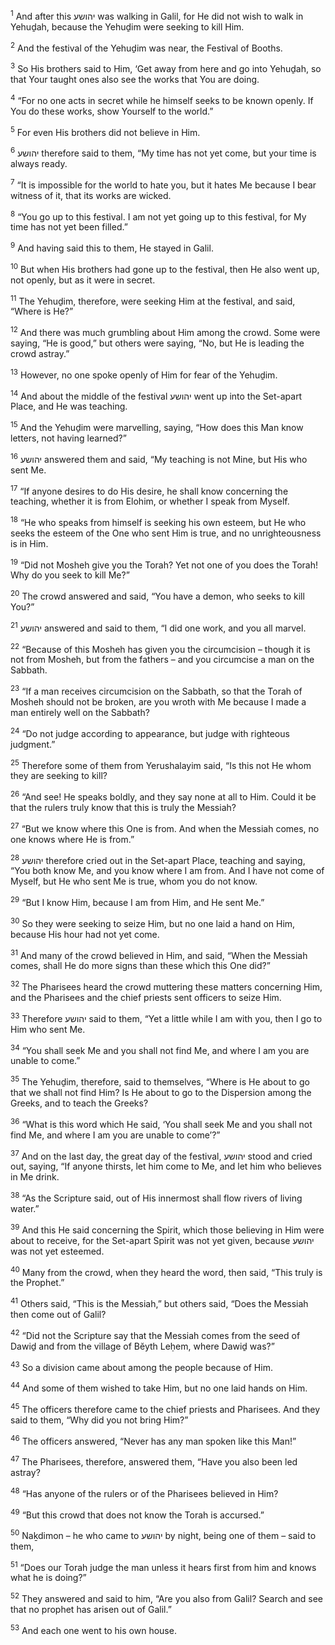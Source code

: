 <sup>1</sup> And after this יהושע was walking in Galil, for He did not wish to walk in Yehuḏah, because the Yehuḏim were seeking to kill Him.

<sup>2</sup> And the festival of the Yehuḏim was near, the Festival of Booths.

<sup>3</sup> So His brothers said to Him, ‘Get away from here and go into Yehuḏah, so that Your taught ones also see the works that You are doing.

<sup>4</sup> “For no one acts in secret while he himself seeks to be known openly. If You do these works, show Yourself to the world.”

<sup>5</sup> For even His brothers did not believe in Him.

<sup>6</sup> יהושע therefore said to them, “My time has not yet come, but your time is always ready.

<sup>7</sup> “It is impossible for the world to hate you, but it hates Me because I bear witness of it, that its works are wicked.

<sup>8</sup> “You go up to this festival. I am not yet going up to this festival, for My time has not yet been filled.”

<sup>9</sup> And having said this to them, He stayed in Galil.

<sup>10</sup> But when His brothers had gone up to the festival, then He also went up, not openly, but as it were in secret.

<sup>11</sup> The Yehuḏim, therefore, were seeking Him at the festival, and said, “Where is He?”

<sup>12</sup> And there was much grumbling about Him among the crowd. Some were saying, “He is good,” but others were saying, “No, but He is leading the crowd astray.”

<sup>13</sup> However, no one spoke openly of Him for fear of the Yehuḏim.

<sup>14</sup> And about the middle of the festival יהושע went up into the Set-apart Place, and He was teaching.

<sup>15</sup> And the Yehuḏim were marvelling, saying, “How does this Man know letters, not having learned?”

<sup>16</sup> יהושע answered them and said, “My teaching is not Mine, but His who sent Me.

<sup>17</sup> “If anyone desires to do His desire, he shall know concerning the teaching, whether it is from Elohim, or whether I speak from Myself.

<sup>18</sup> “He who speaks from himself is seeking his own esteem, but He who seeks the esteem of the One who sent Him is true, and no unrighteousness is in Him.

<sup>19</sup> “Did not Mosheh give you the Torah? Yet not one of you does the Torah! Why do you seek to kill Me?”

<sup>20</sup> The crowd answered and said, “You have a demon, who seeks to kill You?”

<sup>21</sup> יהושע answered and said to them, “I did one work, and you all marvel.

<sup>22</sup> “Because of this Mosheh has given you the circumcision – though it is not from Mosheh, but from the fathers – and you circumcise a man on the Sabbath.

<sup>23</sup> “If a man receives circumcision on the Sabbath, so that the Torah of Mosheh should not be broken, are you wroth with Me because I made a man entirely well on the Sabbath?

<sup>24</sup> “Do not judge according to appearance, but judge with righteous judgment.”

<sup>25</sup> Therefore some of them from Yerushalayim said, “Is this not He whom they are seeking to kill?

<sup>26</sup> “And see! He speaks boldly, and they say none at all to Him. Could it be that the rulers truly know that this is truly the Messiah?

<sup>27</sup> “But we know where this One is from. And when the Messiah comes, no one knows where He is from.”

<sup>28</sup> יהושע therefore cried out in the Set-apart Place, teaching and saying, “You both know Me, and you know where I am from. And I have not come of Myself, but He who sent Me is true, whom you do not know.

<sup>29</sup> “But I know Him, because I am from Him, and He sent Me.”

<sup>30</sup> So they were seeking to seize Him, but no one laid a hand on Him, because His hour had not yet come.

<sup>31</sup> And many of the crowd believed in Him, and said, “When the Messiah comes, shall He do more signs than these which this One did?”

<sup>32</sup> The Pharisees heard the crowd muttering these matters concerning Him, and the Pharisees and the chief priests sent officers to seize Him.

<sup>33</sup> Therefore יהושע said to them, “Yet a little while I am with you, then I go to Him who sent Me.

<sup>34</sup> “You shall seek Me and you shall not find Me, and where I am you are unable to come.”

<sup>35</sup> The Yehuḏim, therefore, said to themselves, “Where is He about to go that we shall not find Him? Is He about to go to the Dispersion among the Greeks, and to teach the Greeks?

<sup>36</sup> “What is this word which He said, ‘You shall seek Me and you shall not find Me, and where I am you are unable to come’?”

<sup>37</sup> And on the last day, the great day of the festival, יהושע stood and cried out, saying, “If anyone thirsts, let him come to Me, and let him who believes in Me drink.

<sup>38</sup> “As the Scripture said, out of His innermost shall flow rivers of living water.”

<sup>39</sup> And this He said concerning the Spirit, which those believing in Him were about to receive, for the Set-apart Spirit was not yet given, because יהושע was not yet esteemed.

<sup>40</sup> Many from the crowd, when they heard the word, then said, “This truly is the Prophet.”

<sup>41</sup> Others said, “This is the Messiah,” but others said, “Does the Messiah then come out of Galil?

<sup>42</sup> “Did not the Scripture say that the Messiah comes from the seed of Dawiḏ and from the village of Bĕyth Leḥem, where Dawiḏ was?”

<sup>43</sup> So a division came about among the people because of Him.

<sup>44</sup> And some of them wished to take Him, but no one laid hands on Him.

<sup>45</sup> The officers therefore came to the chief priests and Pharisees. And they said to them, “Why did you not bring Him?”

<sup>46</sup> The officers answered, “Never has any man spoken like this Man!”

<sup>47</sup> The Pharisees, therefore, answered them, “Have you also been led astray?

<sup>48</sup> “Has anyone of the rulers or of the Pharisees believed in Him?

<sup>49</sup> “But this crowd that does not know the Torah is accursed.”

<sup>50</sup> Naḵdimon – he who came to יהושע by night, being one of them – said to them,

<sup>51</sup> “Does our Torah judge the man unless it hears first from him and knows what he is doing?”

<sup>52</sup> They answered and said to him, “Are you also from Galil? Search and see that no prophet has arisen out of Galil.”

<sup>53</sup> And each one went to his own house.

